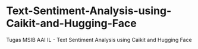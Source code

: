 # Text-Sentiment-Analysis-using-Caikit-and-Hugging-Face
Tugas MSIB AAI IL - Text Sentiment Analysis using Caikit and Hugging Face

